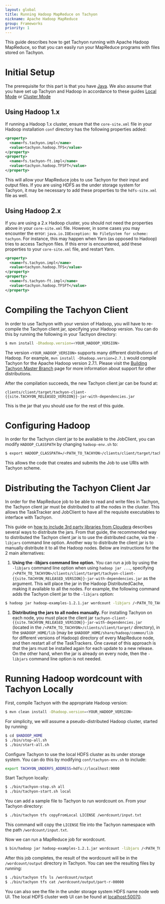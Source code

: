 ```yaml
---
layout: global
title: Running Hadoop MapReduce on Tachyon
nickname: Apache Hadoop MapReduce
group: Frameworks
priority: 1
---
```


This guide describes how to get Tachyon running with Apache Hadoop MapReduce, so that you can easily
run your MapReduce programs with files stored on Tachyon.

# Initial Setup

The prerequisite for this part is that you have [Java](Java-Setup.html). We also assume that you have 
set up Tachyon and Hadoop in accordance to these guides [Local Mode](Running-Tachyon-Locally.html) or
[Cluster Mode](Running-Tachyon-on-a-Cluster.html)

## Using Hadoop 1.x

If running a Hadoop 1.x cluster, ensure that the `core-site.xml` file in your Hadoop installation
`conf` directory has the following properties added:

```xml
<property>
  <name>fs.tachyon.impl</name>
  <value>tachyon.hadoop.TFS</value>
</property>
<property>
  <name>fs.tachyon-ft.impl</name>
  <value>tachyon.hadoop.TFSFT</value>
</property>
```

This will allow your MapReduce jobs to use Tachyon for their input and output files. If you are
using HDFS as the under storage system for Tachyon, it may be necessary to add these properties to
the `hdfs-site.xml` file as well.

## Using Hadoop 2.x

If you are using a 2.x Hadoop cluster, you should not need the properties above in your
`core-site.xml` file. However, in some cases you may encounter the error:
`java.io.IOException: No FileSystem for scheme: tachyon`. For instance, this may happen when Yarn 
(as opposed to Hadoop) tries to access Tachyon files. If this error is encountered, add these 
properties to your `core-site.xml` file, and restart Yarn.

```xml
<property>
  <name>fs.tachyon.impl</name>
  <value>tachyon.hadoop.TFS</value>
</property>
<property>
  <name>fs.tachyon-ft.impl</name>
  <value>tachyon.hadoop.TFSFT</value>
</property>
```

# Compiling the Tachyon Client

In order to use Tachyon with your version of Hadoop, you will have to re-compile the Tachyon client
jar, specifying your Hadoop version. You can do this by running the following in your Tachyon
directory:

```bash
$ mvn install -Dhadoop.version=<YOUR_HADOOP_VERSION>
```

The version `<YOUR_HADOOP_VERSION>` supports many different distributions of Hadoop. For example,
`mvn install -Dhadoop.version=2.7.1` would compile Tachyon for the Apache Hadoop version 2.7.1.
Please visit the
[Building Tachyon Master Branch](Building-Tachyon-Master-Branch.html#distro-support) page for more
information about support for other distributions.

After the compilation succeeds, the new Tachyon client jar can be found at:

    clients/client/target/tachyon-client-{{site.TACHYON_RELEASED_VERSION}}-jar-with-dependencies.jar

This is the jar that you should use for the rest of this guide.

# Configuring Hadoop

In order for the Tachyon client jar to be available to the JobClient, you can modify
`HADOOP_CLASSPATH` by changing `hadoop-env.sh` to:

```bash
$ export HADOOP_CLASSPATH=/<PATH_TO_TACHYON>/clients/client/target/tachyon-client-{{site.TACHYON_RELEASED_VERSION}}-jar-with-dependencies.jar
```

This allows the code that creates and submits the Job to use URIs with Tachyon scheme.

# Distributing the Tachyon Client Jar

In order for the MapReduce job to be able to read and write files in Tachyon, the Tachyon client jar
must be distributed to all the nodes in the cluster. This allows the TaskTracker and JobClient to
have all the requisite executables to interface with Tachyon.

This guide on
[how to include 3rd party libraries from Cloudera](http://blog.cloudera.com/blog/2011/01/how-to-include-third-party-libraries-in-your-map-reduce-job/)
describes several ways to distribute the jars. From that guide, the recommended way to distributed
the Tachyon client jar is to use the distributed cache, via the `-libjars` command line option.
Another way to distribute the client jar is to manually distribute it to all the Hadoop nodes.
Below are instructions for the 2 main alternatives:

1. **Using the -libjars command line option.**
You can run a job by using the `-libjars` command line option when using `hadoop jar ...`, 
specifying
`/<PATH_TO_TACHYON>/clients/client/target/tachyon-client-{{site.TACHYON_RELEASED_VERSION}}-jar-with-dependencies.jar`
as the argument. This will place the jar in the Hadoop DistributedCache, making it available to all
the nodes. For example, the following command adds the Tachyon client jar to the `-libjars` option:

```bash
$ hadoop jar hadoop-examples-1.2.1.jar wordcount -libjars /<PATH_TO_TACHYON>/clients/client/target/tachyon-client-{{site.TACHYON_RELEASED_VERSION}}-jar-with-dependencies.jar <INPUT FILES> <OUTPUT DIRECTORY>`
```

1. **Distributing the jars to all nodes manually.**
For installing Tachyon on each node, you must place the client jar
`tachyon-client-{{site.TACHYON_RELEASED_VERSION}}-jar-with-dependencies.jar`
(located in the `/<PATH_TO_TACHYON>/clients/client/target/` directory), in the `$HADOOP_HOME/lib`
(may be `$HADOOP_HOME/share/hadoop/common/lib` for different versions of Hadoop) directory of every
MapReduce node, and then restart all of the TaskTrackers. One caveat of this approach is that the
jars must be installed again for each update to a new release. On the other hand, when the jar is 
already on every node, then the `-libjars` command line option is not needed.

# Running Hadoop wordcount with Tachyon Locally

First, compile Tachyon with the appropriate Hadoop version:

```bash
$ mvn clean install -Dhadoop.version=<YOUR_HADOOP_VERSION>
```

For simplicity, we will assume a pseudo-distributed Hadoop cluster, started by running:

```bash
$ cd $HADOOP_HOME
$ ./bin/stop-all.sh
$ ./bin/start-all.sh
```

Configure Tachyon to use the local HDFS cluster as its under storage system. You can do this by
modifying `conf/tachyon-env.sh` to include:

```bash
export TACHYON_UNDERFS_ADDRESS=hdfs://localhost:9000
```

Start Tachyon locally:

```bash
$ ./bin/tachyon-stop.sh all
$ ./bin/tachyon-start.sh local
```

You can add a sample file to Tachyon to run wordcount on. From your Tachyon directory:

```bash
$ ./bin/tachyon tfs copyFromLocal LICENSE /wordcount/input.txt
```

This command will copy the `LICENSE` file into the Tachyon namespace with the path
`/wordcount/input.txt`.

Now we can run a MapReduce job for wordcount.

```bash
$ bin/hadoop jar hadoop-examples-1.2.1.jar wordcount -libjars /<PATH_TO_TACHYON>/clients/client/target/tachyon-client-{{site.TACHYON_RELEASED_VERSION}}-jar-with-dependencies.jar -Dtachyon.user.file.understoragetype.default=SYNC_PERSIST tachyon://localhost:19998/wordcount/input.txt tachyon://localhost:19998/wordcount/output
```

After this job completes, the result of the wordcount will be in the `/wordcount/output` directory
in Tachyon. You can see the resulting files by running:

```bash
$ ./bin/tachyon tfs ls /wordcount/output
$ ./bin/tachyon tfs cat /wordcount/output/part-r-00000
```

You can also see the file in the under storage system HDFS name node web UI. The local HDFS cluster
web UI can be found at [localhost:50070](http://localhost:50070/).
